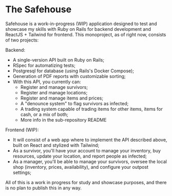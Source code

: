 # The Safehouse

Safehouse is a work-in-progress (WIP) application designed to test and showcase my skills with Ruby on Rails for backend development and ReactJS + Tailwind for frontend.
This monoproject, as of right now, consists of two projects:

Backend:

- A single-version API built on Ruby on Rails;
- RSpec for automatizing tests;
- Postgresql for database (using Rails's Docker Compose);
- Generation of PDF reports with customizable sorting;
- With this API, you currently can:
  - Register and manage survivors;
  - Register and manage locations;
  - Register and manage items and prices;
  - A "denounce system" to flag survivors as infected;
  - A trading system capable of trading items for other items, items for cash, or a mix of both;
  - More info in the sub-repository README

Frontend (WIP):

- It will consist of a web app where to implement the API described above, built on React and stylized with Tailwind;
- As a survivor, you'll have your account to manage your inventory, buy resources, update your location, and report people as infected;
- As a manager, you'll be able to manage your survivors, oversee the local shop (inventory, prices, availability), and configure your outpost settings;

All of this is a work in progress for study and showcase purposes, and there is no plan to publish this in any way.
